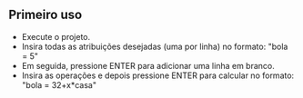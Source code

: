 ## Primeiro uso

* Execute o projeto.
* Insira todas as atribuições desejadas (uma por linha) no formato: "bola = 5"
* Em seguida, pressione ENTER para adicionar uma linha em branco.
* Insira as operações e depois pressione ENTER para calcular no formato: "bola = 32+x*casa"
